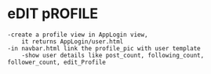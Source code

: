 
# eDIT pROFILE
    -create a profile view in AppLogin view,
        it returns AppLogin/user.html
    -in navbar.html link the profile_pic with user template
        -show user details like post_count, following_count, follower_count, edit_Profile
























